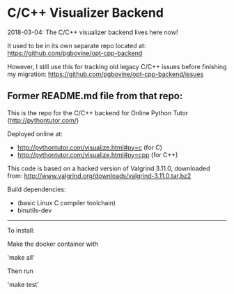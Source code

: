 # C/C++ Visualizer Backend

2018-03-04: The C/C++ visualizer backend lives here now!

It used to be in its own separate repo located at:
https://github.com/pgbovine/opt-cpp-backend

However, I still use this for tracking old legacy C/C++ issues before
finishing my migration: https://github.com/pgbovine/opt-cpp-backend/issues


Former README.md file from that repo:
---
This is the repo for the C/C++ backend for Online Python Tutor (http://pythontutor.com/)

Deployed online at:

- http://pythontutor.com/visualize.html#py=c (for C)
- http://pythontutor.com/visualize.html#py=cpp (for C++)

This code is based on a hacked version of Valgrind 3.11.0, downloaded from:
http://www.valgrind.org/downloads/valgrind-3.11.0.tar.bz2

Build dependencies:
- (basic Linux C compiler toolchain)
- binutils-dev

---
To install:

Make the docker container with

'make all'

Then run

'make test'

